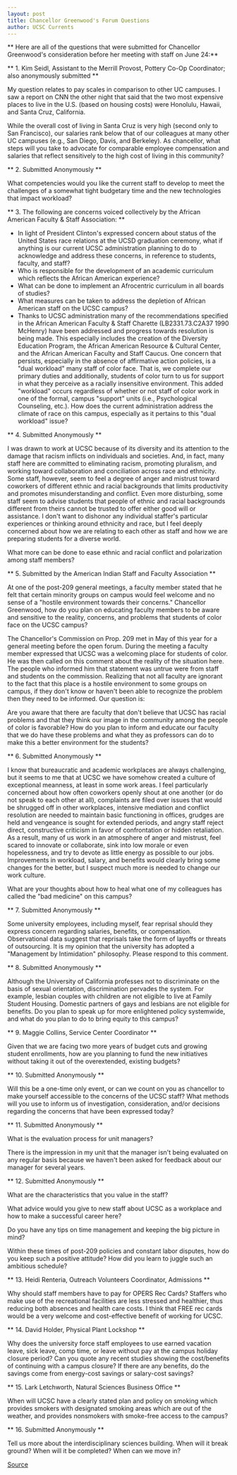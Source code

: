 ```yaml
---
layout: post
title: Chancellor Greenwood's Forum Questions
author: UCSC Currents
--- 
```


** Here are all of the questions that were submitted for Chancellor Greenwood's  consideration before her meeting with staff on June 24:**

** 1\. Kim Seidl, Assistant to the Merrill Provost, Pottery Co-Op Coordinator; also  anonymously submitted **

My question relates to pay scales in comparison to other UC campuses. I saw  a report on CNN the other night that said that the two most expensive places  to live in the U.S. (based on housing costs) were Honolulu, Hawaii, and Santa  Cruz, California.

While the overall cost of living in Santa Cruz is very high (second only to San  Francisco), our salaries rank below that of our colleagues at many other UC  campuses (e.g., San Diego, Davis, and Berkeley). As chancellor, what steps will  you take to advocate for comparable employee compensation and salaries  that reflect sensitively to the high cost of living in this community?

** 2\. Submitted Anonymously **

What competencies would you like the current staff to develop to meet the  challenges of a somewhat tight budgetary time and the new technologies that  impact workload?

** 3\. The following are concerns voiced collectively by the African American  Faculty & Staff Association: **
* In light of President Clinton's expressed concern about status of the United  States race relations at the UCSD graduation ceremony, what if anything is  our current UCSC administration planning to do to acknowledge and address  these concerns, in reference to students, faculty, and staff?
* Who is responsible for the development of an academic curriculum which  reflects the African American experience?
* What can be done to implement an Afrocentric curriculum in all boards of  studies?
* What measures can be taken to address the depletion of African American  staff on the UCSC campus?
* Thanks to UCSC administration many of the recommendations specified in  the African American Faculty & Staff Charette (LB2331.73.C2A37 1990  McHenry) have been addressed and progress towards resolution is being  made. This especially includes the creation of the Diversity Education  Program, the African American Resource & Cultural Center, and the African  American Faculty and Staff Caucus. One concern that persists, especially in  the absence of affirmative action policies, is a "dual workload" many staff of  color face. That is, we complete our primary duties and additionally, students  of color turn to us for support in what they perceive as a racially  insensitive environment. This added "workload" occurs regardless of  whether or not staff of color work in one of the formal, campus "support"  units (i.e., Psychological Counseling, etc.). How does the current  administration  address the climate of race on this campus, especially as it pertains to this  "dual workload" issue?

** 4\. Submitted Anonymously **

I was drawn to work at UCSC because of its diversity and its attention to the  damage that racism inflicts on individuals and societies. And, in fact, many  staff here are committed to eliminating racism, promoting pluralism, and  working toward collaboration and conciliation across race and ethnicity. Some  staff, however, seem to feel a degree of anger and mistrust toward coworkers  of different ethnic and racial backgrounds that limits productivity  and promotes misunderstanding and conflict. Even more disturbing, some  staff seem to advise students that people of ethnic and racial backgrounds  different from theirs cannot be trusted to offer either good will  or assistance. I don't want to  dishonor any individual staffer's particular experiences or  thinking around ethnicity and race, but I feel deeply concerned about how  we are relating to each other as staff and how we are preparing students for  a diverse world.

What more can be done to ease ethnic and racial conflict and polarization  among staff members?

** 5\. Submitted by the American Indian Staff and Faculty Association **

At one of the post-209 general meetings, a faculty member stated that he felt  that certain minority groups on campus would feel welcome and no sense of  a "hostile environment towards their concerns." Chancellor Greenwood, how  do you plan on educating faculty members to be aware and sensitive to the  reality, concerns, and problems that students of color face on the UCSC  campus?

The Chancellor's Commission on Prop. 209 met in May of this year for a  general meeting before the open forum. During the meeting a faculty  member expressed that UCSC was a welcoming place for students of color. He  was then called on this comment about the reality of the situation here. The  people who informed him that statement was untrue were from staff and  students on the commission. Realizing that not all faculty are ignorant  to the fact  that this place is a hostile environment to some groups on campus, if they  don't know or haven't been able to recognize the problem then they need to  be informed. Our question is:

Are you aware that there are faculty that don't believe that UCSC has racial  problems and that they think our image in the community among the people  of color is favorable? How do you plan to inform and educate our faculty  that we do have these problems and what they as professors can do to make  this a better environment for the students?

** 6\. Submitted Anonymously **

I know that bureaucratic and academic workplaces are always challenging,  but it seems to me that at UCSC we have somehow created a culture of  exceptional meanness, at least in some work areas. I feel particularly  concerned about how often coworkers openly shout at one another (or do  not speak to each other at all), complaints are filed over issues that would be  shrugged off in other workplaces, intensive mediation and conflict resolution  are needed to maintain basic functioning in offices, grudges are held and  vengeance is sought for extended periods, and angry staff reject direct,  constructive criticism in favor of confrontation or hidden retaliation. As a  result, many of us work in an atmosphere of anger and mistrust, feel scared  to innovate or collaborate, sink into low morale or even hopelessness, and try  to devote as little energy as possible to our jobs. Improvements in workload,  salary, and benefits would clearly bring some changes for the better, but I  suspect much more is needed to change our work culture.

What are your thoughts about how to heal what one of my colleagues has  called the "bad medicine" on this campus?

** 7\. Submitted Anonymously **

Some university employees, including myself, fear reprisal should they  express concern regarding salaries, benefits, or compensation. Observational  data suggest that reprisals take the form of layoffs or threats of outsourcing.  It is my opinion that the university has adopted a  "Management by Intimidation" philosophy. Please respond to this comment.

** 8\. Submitted Anonymously **

Although the University of California professes not to discriminate on the  basis of sexual orientation, discrimination pervades the system. For example,  lesbian couples with children are not eligible to live at Family Student  Housing. Domestic partners of gays and lesbians are not eligible for benefits.  Do you plan to speak up for more enlightened policy systemwide, and what  do you plan to do to bring equity to this campus?

** 9\. Maggie Collins, Service Center Coordinator **

Given that we are facing two more years of budget cuts and growing student  enrollments, how are you planning to fund the new initiatives without taking  it out of the overextended, existing budgets?

** 10\. Submitted Anonymously **

Will this be a one-time only event, or can we count on you as chancellor to  make yourself accessible to the concerns of the UCSC staff? What methods  will you use to inform us of investigation, consideration, and/or decisions  regarding the concerns that have been expressed today?

** 11\. Submitted Anonymously **

What is the evaluation process for unit managers?

There is the impression in my unit that the manager isn't being  evaluated on any regular basis because we haven't been asked for  feedback about our manager for several years.

** 12\. Submitted Anonymously **

What are the characteristics that you value in the staff?

What advice would you give to new staff about UCSC as a workplace and how  to make a successful career here?

Do you have any tips on time management and keeping the big picture in  mind?

Within these times of post-209 policies and constant labor disputes, how do  you keep such a positive attitude? How did you learn to juggle such an  ambitious schedule?

** 13\. Heidi Renteria, Outreach Volunteers Coordinator, Admissions **

Why should staff members have to pay for OPERS Rec Cards? Staffers who  make use of the recreational facilities are less stressed and healthier, thus  reducing both absences and health care costs. I think that FREE rec cards  would be a very welcome and cost-effective benefit of working for UCSC.

** 14\. David Holder, Physical Plant Lockshop **

Why does the university force staff employees to use earned vacation leave,  sick leave, comp time, or leave without pay at the campus holiday closure  period? Can you quote any recent studies showing the cost/benefits of  continuing with a campus closure? If there are any benefits, do the savings  come from energy-cost savings or salary-cost savings?

** 15\. Lark Letchworth, Natural Sciences Business Office **

When will UCSC have a clearly stated plan and policy on smoking which  provides smokers with designated smoking areas which are out of the  weather, and provides nonsmokers with smoke-free access to the campus?

** 16\. Submitted Anonymously **

Tell us more about the interdisciplinary sciences building. When will it break  ground? When will it be completed? When can we move in?

[Source](http://www1.ucsc.edu/oncampus/currents/97-07-07/forum.questions.htm "Permalink to Forum questions: 07-07-97")
